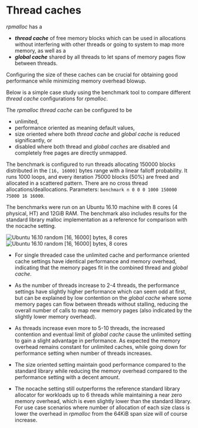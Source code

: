 # Thread caches

*rpmalloc* has a
  * ***thread cache*** of free memory blocks which can be used in allocations without interfering with other threads or
    going to system to map more memory, as well as a
  * ***global cache*** shared by all threads to let spans of memory pages flow between threads.

Configuring the size of these caches can be crucial for obtaining good performance while minimizing memory overhead blowup.

Below is a simple case study using the benchmark tool to compare different *thread cache* configurations for *rpmalloc*.

The *rpmalloc* *thread cache* can be configured to be
  * unlimited,
  * performance oriented as meaning default values,
  * size oriented where both *thread cache* and *global cache* is reduced significantly, or
  * disabled where both thread and *global caches* are disabled and completely free pages are directly unmapped.



The benchmark is configured to run threads allocating 150000 blocks distributed in the `[16, 16000]` bytes range with a linear falloff probability.
It runs 1000 loops, and every iteration 75000 blocks (50%) are freed and allocated in a scattered pattern.
There are no cross thread allocations/deallocations.
Parameters: `benchmark n 0 0 0 1000 150000 75000 16 16000`.

The benchmarks were run on an Ubuntu 16.10 machine with 8 cores (4 physical, HT) and 12GiB RAM.
The benchmark also includes results for the standard library malloc implementation as a reference for comparison with the nocache setting.

![Ubuntu 16.10 random [16, 16000] bytes, 8 cores](https://docs.google.com/spreadsheets/d/1NWNuar1z0uPCB5iVS_Cs6hSo2xPkTmZf0KsgWS_Fb_4/pubchart?oid=387883204&format=image)
![Ubuntu 16.10 random [16, 16000] bytes, 8 cores](https://docs.google.com/spreadsheets/d/1NWNuar1z0uPCB5iVS_Cs6hSo2xPkTmZf0KsgWS_Fb_4/pubchart?oid=1644710241&format=image)

* For single threaded case the unlimited cache and performance oriented cache settings have identical performance and memory overhead, 
  indicating that the memory pages fit in the combined thread and *global cache*. 
* As the number of threads increase to 2-4 threads, the performance settings have slightly higher performance which can seem odd at first, 
  but can be explained by low contention on the *global cache* where some memory pages can flow between threads without stalling, 
  reducing the overall number of calls to map new memory pages (also indicated by the slightly lower memory overhead). 
* As threads increase even more to 5-10 threads, the increased contention and eventual limit of *global cache* cause the unlimited 
  setting to gain a slight advantage in performance. 
  As expected the memory overhead remains constant for unlimited caches, while going down for performance setting when number of threads increases.

* The size oriented setting maintain good performance compared to the standard library while reducing the memory overhead 
  compared to the performance setting with a decent amount.
* The nocache setting still outperforms the reference standard library allocator for workloads up to 6 threads while maintaining 
  a near zero memory overhead, which is even slightly lower than the standard library. 
  For use case scenarios where number of allocation of each size class is lower the overhead in *rpmalloc* from the 64KiB span size will of course increase.
